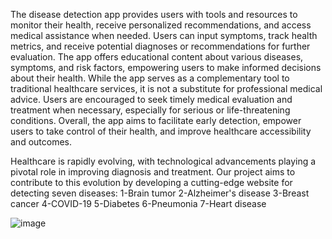 The disease detection app provides users with tools and resources to monitor their health, receive personalized recommendations, and access medical assistance when needed. Users can input symptoms, track health metrics, and receive potential diagnoses or recommendations for further evaluation. The app offers educational content about various diseases, symptoms, and risk factors, empowering users to make informed decisions about their health. While the app serves as a complementary tool to traditional healthcare services, it is not a substitute for professional medical advice. Users are encouraged to seek timely medical evaluation and treatment when necessary, especially for serious or life-threatening conditions. Overall, the app aims to facilitate early detection, empower users to take control of their health, and improve healthcare accessibility and outcomes.


Healthcare is rapidly evolving, with technological advancements playing a pivotal role in improving diagnosis and treatment. Our project aims to contribute to this evolution by developing a cutting-edge website for detecting seven diseases:
1-Brain tumor
2-Alzheimer's disease
3-Breast cancer
4-COVID-19 
5-Diabetes
6-Pneumonia
7-Heart disease



![image](https://github.com/vivekrajput18/Health-Detector-/assets/74731093/990a0640-8b94-4215-a05d-aa99db928fc4)
